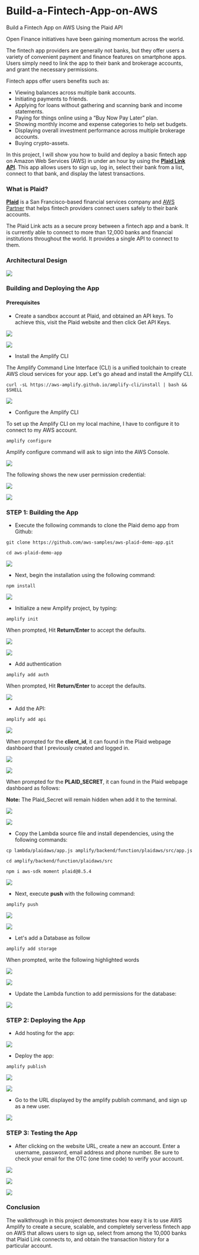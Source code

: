 # Build-a-Fintech-App-on-AWS
Build a Fintech App on AWS Using the Plaid API


Open Finance initiatives have been gaining momentum across the world.

The fintech app providers are generally not banks, but they offer users a variety of convenient payment and finance features on smartphone apps. Users simply need to link the app to their bank and brokerage accounts, and grant the necessary permissions.

Fintech apps offer users benefits such as:

- Viewing balances across multiple bank accounts.
- Initiating payments to friends.
- Applying for loans without gathering and scanning bank and income statements.
- Paying for things online using a “Buy Now Pay Later” plan.
- Showing monthly income and expense categories to help set budgets.
- Displaying overall investment performance across multiple brokerage accounts.
- Buying crypto-assets.


In this project, I will show you how to build and deploy a basic fintech app on Amazon Web Services (AWS) in under an hour by using the **[Plaid Link API](https://plaid.com/docs/link/)**. This app allows users to sign up, log in, select their bank from a list, connect to that bank, and display the latest transactions.

### What is Plaid?

**[Plaid](https://plaid.com/)** is a San Francisco-based financial services company and [AWS Partner](https://partners.amazonaws.com/partners/0010h00001cBFNCAA4/Plaid) that helps fintech providers connect users safely to their bank accounts.

The Plaid Link acts as a secure proxy between a fintech app and a bank. It is currently able to connect to more than 12,000 banks and financial institutions throughout the world. It provides a single API to connect to them. 


### Architectural Design

![](pics/architecture.png)



### Building and Deploying the App


#### Prerequisites 

- Create a sandbox account at Plaid, and obtained an API keys. To achieve this, visit the Plaid website and then click Get API Keys.

![](pics/plaid-pg.png)


![](pics/plaid-pg1.png)


- Install the Amplify CLI

The Amplify Command Line Interface (CLI) is a unified toolchain to create AWS cloud services for your app. Let's go ahead and install the Amplify CLI.

```
curl -sL https://aws-amplify.github.io/amplify-cli/install | bash && $SHELL
```

![](pics/amplify-cli-install.png)


- Configure the Amplify CLI

To set up the Amplify CLI on my local machine, I have to configure it to connect to my AWS account. 

```
amplify configure
```

Amplify configure command will ask to sign into the AWS Console.

![](pics/amplify-config.png)

The following shows the new user permission credential:

![](pics/amplify-config1.png)


![](pics/plaid-demo-app-git.png)


### STEP 1:  Building the App

- Execute the following commands to clone the Plaid demo app from Github: 

```
git clone https://github.com/aws-samples/aws-plaid-demo-app.git 
```

```
cd aws-plaid-demo-app
```

![](pics/plaid-demo-app-git.png)


- Next, begin the installation using the following command:

```
npm install
```

![](pics/plaid-demo-app-npm.png)


- Initialize a new Amplify project, by typing: 
```
amplify init
```

When prompted, Hit **Return/Enter** to accept the defaults.

![](pics/amplify-init.png)

![](pics/amplify-init1.png)


- Add authentication

```
amplify add auth
```

When prompted, Hit **Return/Enter** to accept the defaults.

![](pics/amplify-auth.png)


- Add the API:

```
amplify add api
```

![](pics/amplify-add-api.png)

When prompted for the **client_id**, it can found in the Plaid webpage dashboard that I previously created and logged in.

![](pics/amplify-add1-api.png)


![](pics/amplify-add2-api.png)

When prompted for the **PLAID_SECRET**, it can found in the Plaid webpage dashboard as follows:

**Note:** The Plaid_Secret will remain hidden when add it to the terminal.

![](pics/amplify-add3-api.png)

![](pics/amplify-add4-api.png)


- Copy the Lambda source file and install dependencies, using the following commands:

```
cp lambda/plaidaws/app.js amplify/backend/function/plaidaws/src/app.js
```
```
cd amplify/backend/function/plaidaws/src
```

```
npm i aws-sdk moment plaid@8.5.4
```

![](pics/lambda-src.png)


- Next, execute **push** with the following command:

```
amplify push
```

![](pics/amplify-push.png)

![](pics/amplify-push1.png)


- Let's add a Database as follow


```
amplify add storage
```

When prompted, write the following highlighted words

![](pics/amplify-db.png)

![](pics/amplify-db1.png)


- Update the Lambda function to add permissions for the database:

![](pics/lambda-funct-upd.png)



### STEP 2: Deploying the App

- Add hosting for the app:

![](pics/app-hosting.png)


- Deploy the app:

```
amplify publish
```

![](pics/amplify-deploy.png)

![](pics/amplify-deploy1.png)


- Go to the URL displayed by the amplify publish command, and sign up as a new user. 

![](pics/amplify-deploy-aws.png)



### STEP 3: Testing the App  

- After clicking on the website URL, create a new an account. Enter a username, password, email address and phone number. Be sure to check your email for the OTC (one time code) to verify your account.

![](pics/amplify-signup0.png)


![](pics/amplify-signup.png)


![](pics/amplify-signup1.png)



### Conclusion

The walkthrough in this project demonstrates how easy it is to use AWS Amplify to create a secure, scalable, and completely serverless fintech app on AWS that allows users to sign up, select from among the 10,000 banks that Plaid Link connects to, and obtain the transaction history for a particular account.

